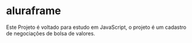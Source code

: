 # aluraframe
Este Projeto é voltado para estudo em JavaScript, o projeto é um cadastro de negociações de bolsa de valores.